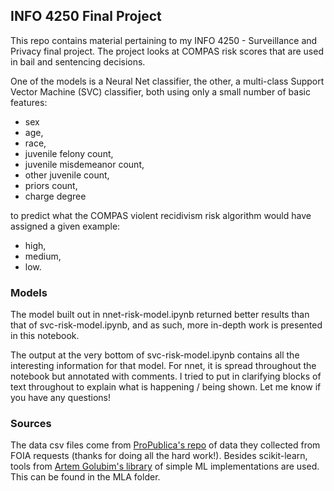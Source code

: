 ## INFO 4250 Final Project
This repo contains material pertaining to my INFO 4250 - Surveillance and Privacy final project.  The project looks at COMPAS risk scores that are used in bail and sentencing decisions.  

One of the models is a Neural Net classifier, the other, a multi-class Support Vector Machine (SVC) classifier, both using only a small number of basic features:  
* sex
* age,
* race,
* juvenile felony count,
* juvenile misdemeanor count,
* other juvenile count,
* priors count,
* charge degree

to predict what the COMPAS violent recidivism risk algorithm would have assigned a given example:
* high,
* medium,
* low.

### Models
The model built out in nnet-risk-model.ipynb returned better results than that of svc-risk-model.ipynb, and as such, more in-depth work is presented in this notebook.  

The output at the very bottom of svc-risk-model.ipynb contains all the interesting information for that model.  For nnet, it is spread throughout the notebook but annotated with comments. I tried to put in clarifying blocks of text throughout to explain what is happening / being shown.  Let me know if you have any questions!

### Sources
The data csv files come from [ProPublica's repo](https://github.com/propublica/compas-analysis) of data they collected from FOIA requests (thanks for doing all the hard work!). 
Besides scikit-learn, tools from [Artem Golubim's library](https://github.com/rushter/MLAlgorithms) of simple ML implementations are used. This can be found in the MLA folder.